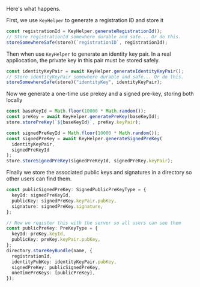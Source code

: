 Here's what happens.

First, we use `KeyHelper` to generate a registration ID and store it

```ts
const registrationId = KeyHelper.generateRegistrationId();
// Store registrationId somewhere durable and safe... Or do this.
storeSomewhereSafe(store)(`registrationID`, registrationId);
```

Then when use `KeyHelper` to generate an identity key pair. In a real appliocation,
the private key in this pair must be stored safely.

```ts
const identityKeyPair = await KeyHelper.generateIdentityKeyPair();
// Store identityKeyPair somewhere durable and safe... Or do this.
storeSomewhereSafe(store)("identityKey", identityKeyPair);
```

Now we generate a one-time use prekey and a signed pre-key, storing both locally

```ts
const baseKeyId = Math.floor(10000 * Math.random());
const preKey = await KeyHelper.generatePreKey(baseKeyId);
store.storePreKey(`${baseKeyId}`, preKey.keyPair);

const signedPreKeyId = Math.floor(10000 * Math.random());
const signedPreKey = await KeyHelper.generateSignedPreKey(
  identityKeyPair,
  signedPreKeyId
);
store.storeSignedPreKey(signedPreKeyId, signedPreKey.keyPair);
```

Finally we store the associated public keys and signatures in a directory so other users can find them.

```ts
const publicSignedPreKey: SignedPublicPreKeyType = {
  keyId: signedPreKeyId,
  publicKey: signedPreKey.keyPair.pubKey,
  signature: signedPreKey.signature,
};

// Now we register this with the server so all users can see them
const publicPreKey: PreKeyType = {
  keyId: preKey.keyId,
  publicKey: preKey.keyPair.pubKey,
};
directory.storeKeyBundle(name, {
  registrationId,
  identityPubKey: identityKeyPair.pubKey,
  signedPreKey: publicSignedPreKey,
  oneTimePreKeys: [publicPreKey],
});
```
